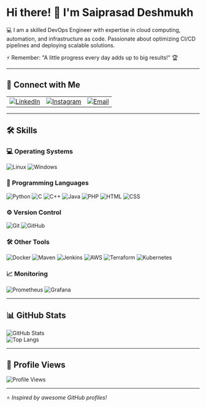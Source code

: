 # Hi there! 👋 I'm Saiprasad Deshmukh

💻 I am a skilled DevOps Engineer with expertise in cloud computing, automation, and infrastructure as code. Passionate about optimizing CI/CD pipelines and deploying scalable solutions.
 
⚡ Remember: "A little progress every day adds up to big results!" 🏆

---

## 🔗 Connect with Me

<table>
  <tr>
    <td><a href="https://in.linkedin.com/in/saiprasaddeshmukh"><img src="https://img.shields.io/badge/LinkedIn-0A66C2?style=for-the-badge&logo=linkedin&logoColor=white" alt="LinkedIn"></a></td>
    <td><a href="https://instagram.com/saiprasaddeshmukh_"><img src="https://img.shields.io/badge/Instagram-E4405F?style=for-the-badge&logo=instagram&logoColor=white" alt="Instagram"></a></td>
    <td><a href="mailto:saiprasaddeshmukh1717@gmail.com"><img src="https://img.shields.io/badge/Email-EA4335?style=for-the-badge&logo=gmail&logoColor=white" alt="Email"></a></td>
  </tr>
</table>

---

## 🛠 Skills

### 💻 Operating Systems
![Linux](https://img.shields.io/badge/Linux-FCC624?style=for-the-badge&logo=linux&logoColor=black) ![Windows](https://img.shields.io/badge/Windows-0078D6?style=for-the-badge&logo=windows&logoColor=white)

### 🚀 Programming Languages
![Python](https://img.shields.io/badge/Python-3776AB?style=for-the-badge&logo=python&logoColor=white) ![C](https://img.shields.io/badge/C-00599C?style=for-the-badge&logo=c&logoColor=white) ![C++](https://img.shields.io/badge/C++-00599C?style=for-the-badge&logo=c%2B%2B&logoColor=white) ![Java](https://img.shields.io/badge/Java-007396?style=for-the-badge&logo=java&logoColor=white) ![PHP](https://img.shields.io/badge/PHP-777BB4?style=for-the-badge&logo=php&logoColor=white) ![HTML](https://img.shields.io/badge/HTML-E34F26?style=for-the-badge&logo=html5&logoColor=white) ![CSS](https://img.shields.io/badge/CSS-1572B6?style=for-the-badge&logo=css3&logoColor=white)

### ⚙️ Version Control
![Git](https://img.shields.io/badge/Git-F05032?style=for-the-badge&logo=git&logoColor=white) ![GitHub](https://img.shields.io/badge/GitHub-181717?style=for-the-badge&logo=github&logoColor=white)

### 🛠️ Other Tools
![Docker](https://img.shields.io/badge/Docker-2496ED?style=for-the-badge&logo=docker&logoColor=white) ![Maven](https://img.shields.io/badge/Apache%20Maven-C71A36?style=for-the-badge&logo=apachemaven&logoColor=white) ![Jenkins](https://img.shields.io/badge/Jenkins-D24939?style=for-the-badge&logo=jenkins&logoColor=white)
![AWS](https://img.shields.io/badge/AWS-FF9900?style=for-the-badge&logo=amazonaws&logoColor=white) ![Terraform](https://img.shields.io/badge/Terraform-7B42BC?style=for-the-badge&logo=terraform&logoColor=white) ![Kubernetes](https://img.shields.io/badge/Kubernetes-326CE5?style=for-the-badge&logo=kubernetes&logoColor=white)

### 📈 Monitoring
![Prometheus](https://img.shields.io/badge/Prometheus-E6522C?style=for-the-badge&logo=prometheus&logoColor=white) ![Grafana](https://img.shields.io/badge/Grafana-F46800?style=for-the-badge&logo=grafana&logoColor=white)

---

## 📊 GitHub Stats
![GitHub Stats](https://github-readme-stats.vercel.app/api?username=yourusername&show_icons=true&theme=light)  
![Top Langs](https://github-readme-stats.vercel.app/api/top-langs/?username=yourusername&layout=compact&theme=light)

---

## 👀 Profile Views
![Profile Views](https://komarev.com/ghpvc/?username=yourusername&label=Profile%20Views&color=blue&style=for-the-badge)

---

⭐️ *Inspired by awesome GitHub profiles!*
